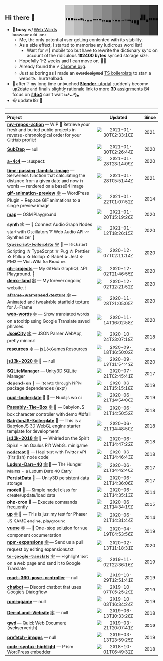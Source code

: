 <img width="307" align="right" src="https://raw.githubusercontent.com/SubZtep/SubZtep/master/assets/eq1.gif"/>

## Hi there 👋

- 🔭 **busy** w/ [Web Words](https://github.com/SubZtep/web-words) browser add-on:
  - Me, the only potential user getting contented with its stability.
  - As a side effect, I started to memorise my ludicrous word list!
    - Want for :fire::fox_face: mobile too but have to rewrite the dictionary sync on account of the ridiculous **102400 bytes** synced storage size.
  - Hopefully 1-2 weeks and I can move on. :snail::dancers:
  - Already found the :zap: [Chrome bug](https://www.youtube.com/watch?v=XBuz8XjvEAw).
  - Just as boring as I made an ~~overdesigned~~ [TS boilerplate](https://github.com/SubZtep/typescript-boilerplate) to start a website. :hurtrealbad:
- :seedling: after :grey_question: my long time untouched [**Blender** tutorial](https://www.udemy.com/course/learn-blender-3d-modeling-for-unity-video-game-development/) suddenly become up2date and finally slightly rationale link to more [**3D** assignments](http://15462.courses.cs.cmu.edu/fall2020/) B4 focus on [**#4o4**](https://github.com/SubZtep/a-4o4) can't wait **(๑˃ᴗ˂)ﻭ**
- :mailbox_closed: update l8r :crocodile:

---
| Project | &nbsp;&nbsp;&nbsp;&nbsp;&nbsp;&nbsp;&nbsp;&nbsp;&nbsp;&nbsp;Updated&nbsp;&nbsp;&nbsp;&nbsp;&nbsp;&nbsp;&nbsp;&nbsp;&nbsp;&nbsp; | Since |
|  :--  |  :-:  |  ---  |
| [**my-repos-action**](https://github.com/SubZtep/my-repos-action) — WIP :carousel_horse: Retrieve your fresh and buried public projects in reverse-chronological order for your GitHub profile! | ![2021-01-30T02:33:10Z](https://time-passing.netlify.app/.netlify/functions/ago?time=1611973990000) | 2021 |
| [**SubZtep**](https://github.com/SubZtep/SubZtep) — null | ![2021-01-30T02:26:44Z](https://time-passing.netlify.app/.netlify/functions/ago?time=1611973604000) | 2020 |
| [**a-4o4**](https://github.com/SubZtep/a-4o4) — :suspect: | ![2021-01-28T23:14:09Z](https://time-passing.netlify.app/.netlify/functions/ago?time=1611875649000) | 2020 |
| [**time-passing-lambda-image**](https://github.com/SubZtep/time-passing-lambda-image) — Serverless function that calculating the distance from a given date and now in words — rendered on a base64 image | ![2021-01-28T05:51:44Z](https://time-passing.netlify.app/.netlify/functions/ago?time=1611813104000) | 2021 |
| [**gif-animation-preview**](https://github.com/SubZtep/gif-animation-preview) [:spider_web:](http://wordpress.org/plugins/gif-animation-preview/) — WordPress Plugin - Replace GIF animations to a single preview image | ![2021-01-22T01:07:52Z](https://time-passing.netlify.app/.netlify/functions/ago?time=1611277672000) | 2014 |
| [**map**](https://github.com/SubZtep/map) — OSM Playground | ![2021-01-20T15:19:26Z](https://time-passing.netlify.app/.netlify/functions/ago?time=1611155966000) | 2020 |
| [**synth**](https://github.com/SubZtep/synth) [:spider_web:](https://subztep.github.io/synth/) — 🎵 Connect Audio Graph Nodes start with Oscillators ➰ Web Audio API 〰️ Synthesizer 🎹 | ![2021-01-12T18:26:15Z](https://time-passing.netlify.app/.netlify/functions/ago?time=1610475975000) | 2020 |
| [**typescript-boilerplate**](https://github.com/SubZtep/typescript-boilerplate) [:spider_web:](https://github.com/SubZtep/typescript-boilerplate/wiki) :bricks: — Kickstart Scripting ☆ TypeScript ☆ Pug ☆ Prettier ☆ Rollup ☆ Nollup ☆ Babel ☆ Jest ☆ PM2 — Visit Wiki for Readme. | ![2020-12-07T02:11:14Z](https://time-passing.netlify.app/.netlify/functions/ago?time=1607307074000) | 2020 |
| [**gh-projects**](https://github.com/SubZtep/gh-projects) — My GitHub GraphQL API Playground. :crystal_ball: | ![2020-12-02T21:46:55Z](https://time-passing.netlify.app/.netlify/functions/ago?time=1606945615000) | 2020 |
| [**demo-land**](https://github.com/SubZtep/demo-land) [:spider_web:](https://demo.land) — My forever ongoing website. 🕯 | ![2020-12-02T12:21:52Z](https://time-passing.netlify.app/.netlify/functions/ago?time=1606911712000) | 2020 |
| [**aframe-warpspeed-texture**](https://github.com/SubZtep/aframe-warpspeed-texture) [:spider_web:](https://subztep.github.io/aframe-warpspeed-texture/) — Animated and tweakable starfield texture for A-Frame | ![2020-11-28T21:05:05Z](https://time-passing.netlify.app/.netlify/functions/ago?time=1606597505000) | 2020 |
| [**web-words**](https://github.com/SubZtep/web-words) [:spider_web:](https://subztep.github.io/web-words/) — Show translated words on a tooltip using Google Translate saved phrases. | ![2020-11-14T16:02:58Z](https://time-passing.netlify.app/.netlify/functions/ago?time=1605369778000) | 2020 |
| [**JsonCity**](https://github.com/SubZtep/JsonCity) [:spider_web:](https://json.city) — JSON Parser WebApp, pretty minimal | ![2020-10-24T23:07:19Z](https://time-passing.netlify.app/.netlify/functions/ago?time=1603580839000) | 2018 |
| [**resources**](https://github.com/SubZtep/resources) [:spider_web:](https://js13kgames.github.io/resources/) — js13kGames Resources | ![2020-09-18T16:50:02Z](https://time-passing.netlify.app/.netlify/functions/ago?time=1600447802000) | 2018 |
| [**js13k-2020**](https://github.com/SubZtep/js13k-2020) [:spider_web:](https://subztep.github.io/js13k-2020/) :ghost: — null | ![2020-09-13T11:54:43Z](https://time-passing.netlify.app/.netlify/functions/ago?time=1599998083000) | 2020 |
| [**SQLiteManager**](https://github.com/SubZtep/SQLiteManager) — Unity3D SQLite Manager | ![2020-07-21T02:45:41Z](https://time-passing.netlify.app/.netlify/functions/ago?time=1595299541000) | 2017 |
| [**depend-on**](https://github.com/SubZtep/depend-on) :ghost: — Iterate through NPM package dependencies (expt) | ![2020-06-21T15:15:18Z](https://time-passing.netlify.app/.netlify/functions/ago?time=1592752518000) | 2019 |
| [**nuxt-boilerplate**](https://github.com/SubZtep/nuxt-boilerplate) :bricks: :ghost: — Nuxt.js wo cli | ![2020-06-21T14:54:06Z](https://time-passing.netlify.app/.netlify/functions/ago?time=1592751246000) | 2019 |
| [**Passably-The-Box**](https://github.com/SubZtep/Passably-The-Box) [:spider_web:](https://subztep.github.io/Passably-The-Box/dist/) :ghost: — BabylonJS box character controller with demo #ldfail | ![2020-06-21T14:50:52Z](https://time-passing.netlify.app/.netlify/functions/ago?time=1592751052000) | 2018 |
| [**BabylonJS-Boilerplate**](https://github.com/SubZtep/BabylonJS-Boilerplate) :bricks: — This is a BabylonJS 3D WebGL engine starter template for development | ![2020-06-21T14:48:50Z](https://time-passing.netlify.app/.netlify/functions/ago?time=1592750930000) | 2018 |
| [**js13k-2018**](https://github.com/SubZtep/js13k-2018) [:spider_web:](https://subztep.github.io/js13k-2018/dist) :ghost: — Whirled on the Spirit Spiral - an Oculus Rift WebGL minigame | ![2020-06-21T14:47:22Z](https://time-passing.netlify.app/.netlify/functions/ago?time=1592750842000) | 2018 |
| [**nodetest**](https://github.com/SubZtep/nodetest) :ghost: — Hapi test with Twitter API (first(ish) node code) | ![2020-06-21T14:46:43Z](https://time-passing.netlify.app/.netlify/functions/ago?time=1592750803000) | 2018 |
| [**Ludum-Dare-40**](https://github.com/SubZtep/Ludum-Dare-40) [:spider_web:](https://ldjam.com/events/ludum-dare/40/the-hunger-maims) :ghost: — The Hunger Maims - a Ludum Dare 40 Entry | ![2020-06-21T14:42:40Z](https://time-passing.netlify.app/.netlify/functions/ago?time=1592750560000) | 2017 |
| [**PersistData**](https://github.com/SubZtep/PersistData) :ghost: — Unity3D persistent data storage | ![2020-06-21T14:36:06Z](https://time-passing.netlify.app/.netlify/functions/ago?time=1592750166000) | 2017 |
| [**modell**](https://github.com/SubZtep/modell) :ghost: — Simple model class for create/update/load data | ![2020-06-21T14:35:13Z](https://time-passing.netlify.app/.netlify/functions/ago?time=1592750113000) | 2014 |
| [**php-cron**](https://github.com/SubZtep/php-cron) :ghost: — Execute commands frequently | ![2020-06-21T14:34:19Z](https://time-passing.netlify.app/.netlify/functions/ago?time=1592750059000) | 2015 |
| [**up**](https://github.com/SubZtep/up) [:spider_web:](http://subztep.github.io/up/) :ghost: — This is just my test for Phaser JS GAME engine, playground | ![2020-06-21T14:31:44Z](https://time-passing.netlify.app/.netlify/functions/ago?time=1592749904000) | 2014 |
| [**vuese**](https://github.com/SubZtep/vuese) [:spider_web:](https://vuese.org/) — 🤗 One-stop solution for vue component documentation | ![2020-04-19T04:53:56Z](https://time-passing.netlify.app/.netlify/functions/ago?time=1587272036000) | 2019 |
| [**npm-expansions**](https://github.com/SubZtep/npm-expansions) [:spider_web:](http://npm.im/npm-expansions) — Send us a pull request by editing expansions.txt | ![2020-02-13T11:18:31Z](https://time-passing.netlify.app/.netlify/functions/ago?time=1581592711000) | 2020 |
| [**to-google-translate**](https://github.com/SubZtep/to-google-translate) [:spider_web:](https://addons.mozilla.org/firefox/addon/to-google-translate/) — Highlight text on a web page and send it to Google Translate | ![2019-11-02T22:36:16Z](https://time-passing.netlify.app/.netlify/functions/ago?time=1572734176000) | 2019 |
| [**react-360-pose-controller**](https://github.com/SubZtep/react-360-pose-controller) — null | ![2019-10-29T12:51:41Z](https://time-passing.netlify.app/.netlify/functions/ago?time=1572353501000) | 2019 |
| [**chatbot**](https://github.com/SubZtep/chatbot) — Discord chatbot that uses Google’s Dialogflow | ![2019-10-07T05:25:29Z](https://time-passing.netlify.app/.netlify/functions/ago?time=1570425929000) | 2019 |
| [**romeogame**](https://github.com/SubZtep/romeogame) — null | ![2019-10-03T16:34:24Z](https://time-passing.netlify.app/.netlify/functions/ago?time=1570120464000) | 2019 |
| [**DemoLand-Website**](https://github.com/SubZtep/DemoLand-Website) [:spider_web:](https://demo.land/) — null | ![2019-06-13T10:33:28Z](https://time-passing.netlify.app/.netlify/functions/ago?time=1560422008000) | 2018 |
| [**qwd**](https://github.com/SubZtep/qwd) — Quick Web Document (webserverish) | ![2019-03-21T20:07:41Z](https://time-passing.netlify.app/.netlify/functions/ago?time=1553198861000) | 2019 |
| [**prefetch-images**](https://github.com/SubZtep/prefetch-images) — null | ![2019-03-13T23:59:25Z](https://time-passing.netlify.app/.netlify/functions/ago?time=1552521565000) | 2019 |
| [**code-syntax-highlight**](https://github.com/SubZtep/code-syntax-highlight) — Prism WordPress embedder | ![2018-10-01T06:49:32Z](https://time-passing.netlify.app/.netlify/functions/ago?time=1538376572000) | 2018 |